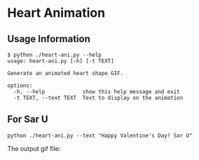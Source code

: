 # Heart Animation

## Usage Information

```
$ python ./heart-ani.py --help
usage: heart-ani.py [-h] [-t TEXT]

Generate an animated heart shape GIF.

options:
  -h, --help            show this help message and exit
  -t TEXT, --text TEXT  Text to display on the animation
```

## For Sar U

```
python ./heart-ani.py --text "Happy Valentine's Day! Sar U"
```

The output gif file:  




  
